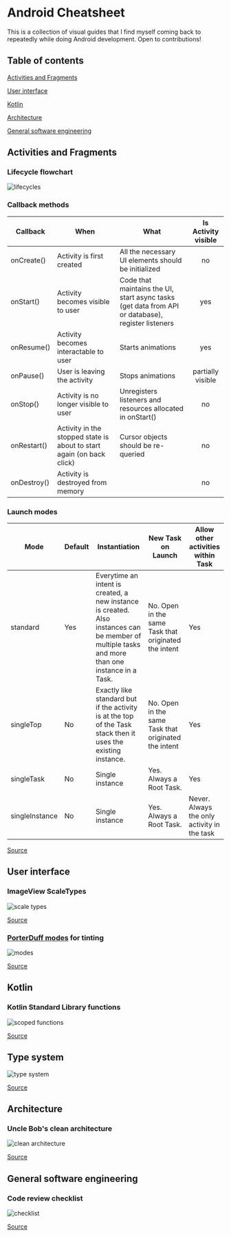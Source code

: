 # Android Cheatsheet

This is a collection of visual guides that I find myself coming back to repeatedly while doing Android development. Open to contributions!

## Table of contents

[Activities and Fragments](#activities-and-fragments)

[User interface](#user-interface)

[Kotlin](#kotlin)

[Architecture](#architecture)

[General software engineering](#general-software-engineering)

## Activities and Fragments

### Lifecycle flowchart
![lifecycles](https://s3.us-west-2.amazonaws.com/secure.notion-static.com/dabe9ea1-d26b-460a-92a1-39c4ed6eece4/Untitled.png?X-Amz-Algorithm=AWS4-HMAC-SHA256&X-Amz-Credential=AKIAT73L2G45O3KS52Y5%2F20200522%2Fus-west-2%2Fs3%2Faws4_request&X-Amz-Date=20200522T144016Z&X-Amz-Expires=86400&X-Amz-Signature=e3a76b7d9b80f87df5d2f62ed421fc8d558022c4d6117f2ebd325b4541fec16b&X-Amz-SignedHeaders=host&response-content-disposition=filename%20%3D%22Untitled.png%22)

### Callback methods

|   Callback    |              When               |                         What                        |Is Activity visible|
| --------------|---------------------------------|-----------------------------------------------------|:-----------------:|
|onCreate()     | Activity is first created       | All the necessary UI elements should be initialized | no                |
| onStart()     | Activity becomes visible to user| Code that maintains the UI, start async tasks (get data from API or database), register listeners                                                                           | yes               |
| onResume()    | Activity becomes interactable to user| Starts animations                              | yes               |
| onPause()     | User is leaving the activity     | Stops animations                                   |partially visible  |
| onStop()      | Activity is no longer visible to user| Unregisters listeners and resources allocated in onStart()|no      |
| onRestart()   | Activity in the stopped state is about to start again (on back click) | Cursor objects should be re-queried                                                                                                         | no                |
| onDestroy()   | Activity is destroyed from memory|                                                    | no                |


### Launch modes
| Mode           | Default       | Instantiation      | New Task on Launch | Allow other activities within Task |
| ---------------| --------------|--------------------| -------------------| -----------------------------------|
| standard       | Yes           | Everytime an intent is created, a new instance is created. Also instances can be member of multiple tasks and more than one instance in a Task. | No. Open in the same Task that originated the intent | Yes    |
| singleTop      | No            | Exactly like standard but if the activity is at the top of the Task stack then it uses the existing instance.       | No. Open in the same Task that originated the intent      |    Yes      |
| singleTask     | No   | Single instance   |   Yes. Always a Root Task.      |       Yes          |
| singleInstance | No    | Single instance     |    Yes. Always a Root Task.   |    Never. Always the only activity in the task  |

[Source](https://guides.codepath.com/android/Navigation-and-Task-Stacks)

## User interface

### ImageView ScaleTypes
![scale types](https://raw.githubusercontent.com/frostyshadows/android-cheatsheet/master/Screen%20Shot%202020-05-22%20at%208.13.07%20AM.png)

[Source](https://thoughtbot.com/blog/android-imageview-scaletype-a-visual-guide)

### [PorterDuff modes](https://developer.android.com/reference/android/graphics/PorterDuff.Mode) for tinting

![modes](https://chiuki.github.io/images/android-shaders-filters/porter_duff.png)

[Source](https://chiuki.github.io/android-shaders-filters/#/)

## Kotlin

### Kotlin Standard Library functions
![scoped functions](https://s3.us-west-2.amazonaws.com/secure.notion-static.com/1fcadbd2-f495-4b2c-8070-dcbefcc15c46/Untitled.png?X-Amz-Algorithm=AWS4-HMAC-SHA256&X-Amz-Credential=AKIAT73L2G45O3KS52Y5%2F20200522%2Fus-west-2%2Fs3%2Faws4_request&X-Amz-Date=20200522T150602Z&X-Amz-Expires=86400&X-Amz-Signature=831f37028cb5fce176eafe5afb0686ee3217caa8e8774aca5e54abcc047bcf39&X-Amz-SignedHeaders=host&response-content-disposition=filename%20%3D%22Untitled.png%22)

[Source](https://hackernoon.com/kotlin-a-deeper-look-8569d4da36f)

## Type system
![type system](https://www.kotlindevelopment.com/content/images/2018/09/typical_nothing.png)

[Source](https://www.kotlindevelopment.com/typical-kotlin/)

## Architecture

### Uncle Bob's clean architecture

![clean architecture](https://miro.medium.com/max/1200/0*JD606Sqx6RYZLKdu.)

[Source](https://android.jlelse.eu/thoughts-on-clean-architecture-b8449d9d02df)


## General software engineering

### Code review checklist
![checklist](https://i0.wp.com/www.michaelagreiler.com/wp-content/uploads/2019/08/Code_Review_Checklist_Greiler.png?w=800&ssl=1)

[Source](https://www.michaelagreiler.com/code-review-checklist-2/)
